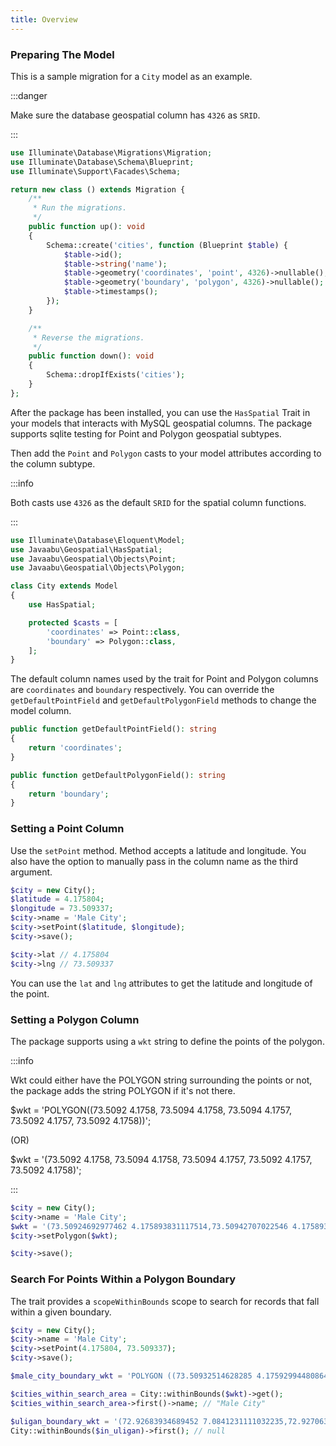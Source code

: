 ```yaml
---
title: Overview
---
```


### Preparing The Model

This is a sample migration for a `City` model as an example.

:::danger

Make sure the database geospatial column has `4326` as `SRID`.

:::

```php
use Illuminate\Database\Migrations\Migration;
use Illuminate\Database\Schema\Blueprint;
use Illuminate\Support\Facades\Schema;

return new class () extends Migration {
    /**
     * Run the migrations.
     */
    public function up(): void
    {
        Schema::create('cities', function (Blueprint $table) {
            $table->id();
            $table->string('name');
            $table->geometry('coordinates', 'point', 4326)->nullable();
            $table->geometry('boundary', 'polygon', 4326)->nullable();
            $table->timestamps();
        });
    }

    /**
     * Reverse the migrations.
     */
    public function down(): void
    {
        Schema::dropIfExists('cities');
    }
};
```

After the package has been installed, you can use the `HasSpatial` Trait in your models that interacts with MySQL geospatial columns. The package supports sqlite testing for Point and Polygon geospatial subtypes.

Then add the `Point` and `Polygon` casts to your model attributes according to the column subtype.

:::info

Both casts use `4326` as the default `SRID` for the spatial column functions.

:::

```php
use Illuminate\Database\Eloquent\Model;
use Javaabu\Geospatial\HasSpatial;
use Javaabu\Geospatial\Objects\Point;
use Javaabu\Geospatial\Objects\Polygon;

class City extends Model
{
    use HasSpatial;

    protected $casts = [
        'coordinates' => Point::class,
        'boundary' => Polygon::class,
    ];
}

```

The default column names used by the trait for Point and Polygon columns are `coordinates` and `boundary` respectively. You can override the `getDefaultPointField` and `getDefaultPolygonField` methods to change the model column.

```php
public function getDefaultPointField(): string
{
    return 'coordinates';
}

public function getDefaultPolygonField(): string
{
    return 'boundary';
}
```

### Setting a Point Column

Use the `setPoint` method. Method accepts a latitude and longitude. You also have the option to manually pass in the column name as the third argument.
```php
$city = new City();
$latitude = 4.175804;
$longitude = 73.509337;
$city->name = 'Male City';
$city->setPoint($latitude, $longitude);
$city->save();

$city->lat // 4.175804
$city->lng // 73.509337
```
You can use the `lat` and `lng` attributes to get the latitude and longitude of the point.

### Setting a Polygon Column

The package supports using a `wkt` string to define the points of the polygon.

:::info

Wkt could either have the POLYGON string surrounding the points or not, the package adds the string POLYGON if it's not there.

$wkt = 'POLYGON((73.5092 4.1758, 73.5094 4.1758, 73.5094 4.1757, 73.5092 4.1757, 73.5092 4.1758))';

(OR)

$wkt = '(73.5092 4.1758, 73.5094 4.1758, 73.5094 4.1757, 73.5092 4.1757, 73.5092 4.1758)';

:::

```php
$city = new City();
$city->name = 'Male City';
$wkt = '(73.50924692977462 4.175893831117514,73.50942707022546 4.175893831117514,73.50942707022546 4.175714168882511,73.50924692977462 4.175714168882511,73.50924692977462 4.175893831117514)';
$city->setPolygon($wkt);

$city->save();
```

### Search For Points Within a Polygon Boundary

The trait provides a `scopeWithinBounds` scope to search for records that fall within a given boundary.

```php
$city = new City();
$city->name = 'Male City';
$city->setPoint(4.175804, 73.509337);
$city->save();

$male_city_boundary_wkt = 'POLYGON ((73.50932514628285 4.175929944808645,73.50954911073559 4.175730219415812,73.50914768804103 4.17570881870468,73.50932514628285 4.175929944808645))';

$cities_within_search_area = City::withinBounds($wkt)->get();
$cities_within_search_area->first()->name; // "Male City"

$uligan_boundary_wkt = '(72.92683934689452 7.0841231111032235,72.92706331134727 7.083924382773967,72.9266618886527 7.083903088896789,72.92683934689452 7.0841231111032235)';
City::withinBounds($in_uligan)->first(); // null
```

